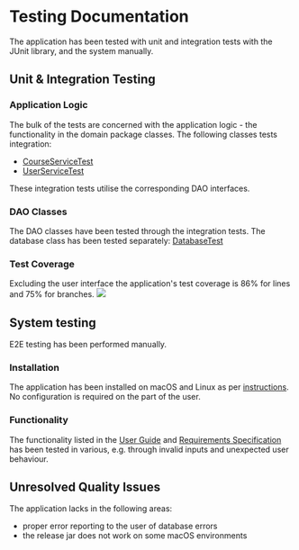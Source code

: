 # Testing Documentation

The application has been tested with unit and integration tests with the JUnit library, and the system manually.

## Unit & Integration Testing

### Application Logic

The bulk of the tests are concerned with the application logic - the functionality in the domain package classes. The following classes tests integration:

- [CourseServiceTest](https://github.com/Nurou/studyTracker/blob/master/studyTracker/src/test/java/studytrackerapp/domain/CourseServiceTest.java)
- [UserServiceTest](https://github.com/Nurou/studyTracker/blob/master/studyTracker/src/test/java/studytrackerapp/domain/UserServiceTest.java)

These integration tests utilise the corresponding DAO interfaces.

### DAO Classes

The DAO classes have been tested through the integration tests. The database class has been tested separately: [DatabaseTest](https://github.com/Nurou/studyTracker/blob/master/studyTracker/src/test/java/studytrackerapp/dao/DatabaseTest.java)

### Test Coverage

Excluding the user interface the application's test coverage is 86% for lines and 75% for branches.
![](https://github.com/Nurou/studyTracker/blob/master/studyTracker/documentation/images/test-coverage.jpg)

## System testing

E2E testing has been performed manually.

### Installation

The application has been installed on macOS and Linux as per [instructions](https://github.com/Nurou/studyTracker/blob/master/studyTracker/documentation/user-guide.md). No configuration is required on the part of the user.

### Functionality

The functionality listed in the [User Guide](https://github.com/Nurou/studyTracker/blob/master/studyTracker/documentation/test-documentation.md) and [Requirements Specification](https://github.com/Nurou/studyTracker/blob/master/studyTracker/documentation/requirements-specifcication.md) has been tested in various, e.g. through invalid inputs and unexpected user behaviour.

## Unresolved Quality Issues

The application lacks in the following areas:

- proper error reporting to the user of database errors
- the release jar does not work on some macOS environments
